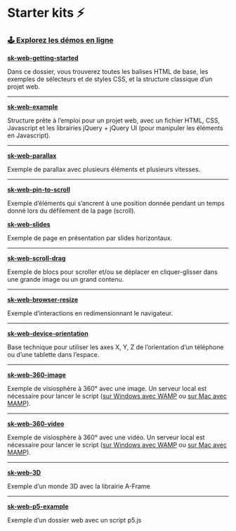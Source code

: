 
# Starter kits ⚡️

###  <a href="https://starterkit.kevinvennitti.com"><strong>🕹 Explorez les démos en ligne</strong></a>

<a href="sk-web-getting-started/"><strong>sk-web-getting-started</strong></a>

Dans ce dossier, vous trouverez toutes les balises HTML de base, les exemples de sélecteurs et de styles CSS, et la structure classique d’un projet web.

-----

<a href="sk-web-example/"><strong>sk-web-example</strong></a>

Structure prête à l’emploi pour un projet web, avec un fichier HTML, CSS, Javascript et les librairies jQuery + jQuery UI (pour manipuler les éléments en Javascript).

-----

<a href="sk-web-parallax/"><strong>sk-web-parallax</strong></a>

Exemple de parallax avec plusieurs éléments et plusieurs vitesses.

-----

<a href="sk-web-pin-to-scroll/"><strong>sk-web-pin-to-scroll</strong></a>

Exemple d’éléments qui s’ancrent à une position donnée pendant un temps donné lors du défilement de la page (scroll).

<a href="sk-web-slides/"><strong>sk-web-slides</strong></a>

Exemple de page en présentation par slides horizontaux.

-----


<a href="sk-web-scroll-drag/"><strong>sk-web-scroll-drag</strong></a>

Exemple de blocs pour scroller et/ou se déplacer en cliquer-glisser dans une grande image ou un grand contenu.

-----

<a href="sk-web-browser-resize/"><strong>sk-web-browser-resize</strong></a>

Exemple d’interactions en redimensionnant le navigateur.

-----

<a href="sk-web-device-orientation/"><strong>sk-web-device-orientation</strong></a>

Base technique pour utiliser les axes X, Y, Z de l’orientation d’un téléphone ou d’une tablette dans l’espace.

-----

<a href="sk-web-360-image/"><strong>sk-web-360-image</strong></a>

Exemple de visiosphère à 360° avec une image.
Un serveur local est nécessaire pour lancer le script (<a href="https://openclassrooms.com/fr/courses/918836-concevez-votre-site-web-avec-php-et-mysql/4237816-preparez-votre-environnement-de-travail#r-4443661">sur Windows avec WAMP</a> ou <a href="https://openclassrooms.com/fr/courses/918836-concevez-votre-site-web-avec-php-et-mysql/4237816-preparez-votre-environnement-de-travail#/id/r-4443692">sur Mac avec MAMP</a>).

-----

<a href="sk-web-360-video/"><strong>sk-web-360-video</strong></a>

Exemple de visiosphère à 360° avec une vidéo.
Un serveur local est nécessaire pour lancer le script (<a href="https://openclassrooms.com/fr/courses/918836-concevez-votre-site-web-avec-php-et-mysql/4237816-preparez-votre-environnement-de-travail#r-4443661">sur Windows avec WAMP</a> ou <a href="https://openclassrooms.com/fr/courses/918836-concevez-votre-site-web-avec-php-et-mysql/4237816-preparez-votre-environnement-de-travail#/id/r-4443692">sur Mac avec MAMP</a>).

-----

<a href="sk-web-3D/"><strong>sk-web-3D</strong></a>

Exemple d’un monde 3D avec la librairie A-Frame

-----

<a href="sk-web-p5-example/"><strong>sk-web-p5-example</strong></a>

Exemple d’un dossier web avec un script p5.js
